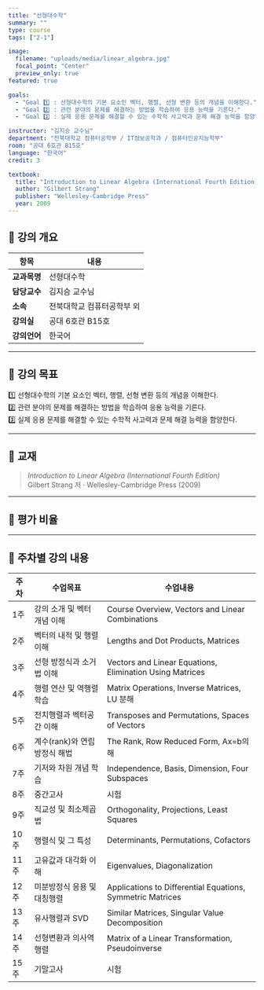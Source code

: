 ```yaml
---
title: "선형대수학"
summary: ""
type: course
tags: ["2-1"]

image:
  filename: "uploads/media/linear_algebra.jpg"
  focal_point: "Center"
  preview_only: true
featured: true

goals:
  - "Goal 1️⃣ : 선형대수학의 기본 요소인 벡터, 행렬, 선형 변환 등의 개념을 이해한다."
  - "Goal 2️⃣ : 관련 분야의 문제를 해결하는 방법을 학습하여 응용 능력을 기른다."
  - "Goal 3️⃣ : 실제 응용 문제를 해결할 수 있는 수학적 사고력과 문제 해결 능력을 함양한다."

instructor: "김지승 교수님"
department: "전북대학교 컴퓨터공학부 / IT정보공학과 / 컴퓨터인공지능학부"
room: "공대 6호관 B15호"
language: "한국어"
credit: 3

textbook:
  title: "Introduction to Linear Algebra (International Fourth Edition)"
  author: "Gilbert Strang"
  publisher: "Wellesley-Cambridge Press"
  year: 2009
---
```


<!--more-->

## 📘 강의 개요

| 항목 | 내용 |
|------|------|
| **교과목명** | 선형대수학 |
| **담당교수** | 김지승 교수님 |
| **소속** | 전북대학교 컴퓨터공학부 외 |
| **강의실** | 공대 6호관 B15호 |
| **강의언어** | 한국어 |

---

## 🎯 강의 목표

1️⃣ 선형대수학의 기본 요소인 벡터, 행렬, 선형 변환 등의 개념을 이해한다.  
2️⃣ 관련 분야의 문제를 해결하는 방법을 학습하여 응용 능력을 기른다.  
3️⃣ 실제 응용 문제를 해결할 수 있는 수학적 사고력과 문제 해결 능력을 함양한다.

---

## 📖 교재

> *Introduction to Linear Algebra (International Fourth Edition)*  
> Gilbert Strang 저 · Wellesley-Cambridge Press (2009)

---

## 🧮 평가 비율

<canvas id="evaluationChart" width="400" height="400"></canvas>

<script src="https://cdn.jsdelivr.net/npm/chart.js"></script>
<script>
const ctx = document.getElementById('evaluationChart');
new Chart(ctx, {
  type: 'pie',
  data: {
    labels: ['중간고사', '기말고사', '과제', '출석'],
    datasets: [{
      data: [45, 45, 10, 0],
      backgroundColor: ['#9ad0f5', '#ffb7b2', '#b5ead7', '#ffdac1'],
      borderColor: '#222',
      borderWidth: 2
    }]
  },
  options: {
    plugins: {
      legend: {
        position: 'bottom',
        labels: { color: '#ddd', font: { size: 14 } }
      }
    }
  }
});
</script>
---

## 📆 주차별 강의 내용

| 주차 | 수업목표 | 수업내용 |
|------|-----------|-----------|
| 1주 | 강의 소개 및 벡터 개념 이해 | Course Overview, Vectors and Linear Combinations |
| 2주 | 벡터의 내적 및 행렬 이해 | Lengths and Dot Products, Matrices |
| 3주 | 선형 방정식과 소거법 이해 | Vectors and Linear Equations, Elimination Using Matrices |
| 4주 | 행렬 연산 및 역행렬 학습 | Matrix Operations, Inverse Matrices, LU 분해 |
| 5주 | 전치행렬과 벡터공간 이해 | Transposes and Permutations, Spaces of Vectors |
| 6주 | 계수(rank)와 연립방정식 해법 | The Rank, Row Reduced Form, Ax=b의 해 |
| 7주 | 기저와 차원 개념 학습 | Independence, Basis, Dimension, Four Subspaces |
| 8주 | 중간고사 | 시험 |
| 9주 | 직교성 및 최소제곱법 | Orthogonality, Projections, Least Squares |
| 10주 | 행렬식 및 그 특성 | Determinants, Permutations, Cofactors |
| 11주 | 고유값과 대각화 이해 | Eigenvalues, Diagonalization |
| 12주 | 미분방정식 응용 및 대칭행렬 | Applications to Differential Equations, Symmetric Matrices |
| 13주 | 유사행렬과 SVD | Similar Matrices, Singular Value Decomposition |
| 14주 | 선형변환과 의사역행렬 | Matrix of a Linear Transformation, Pseudoinverse |
| 15주 | 기말고사 | 시험 |
